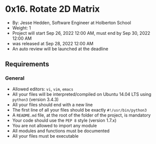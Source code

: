 
# 0x16. Rotate 2D Matrix

-   By:  Jesse Hedden, Software Engineer at Holberton School
-   Weight:  1
-   Project will start  Sep 26, 2022 12:00 AM, must end by  Sep 30, 2022 12:00 AM
-   was  released at  Sep 28, 2022 12:00 AM
-   An auto review will be launched at the deadline

## Requirements

### General

-   Allowed editors:  `vi`,  `vim`,  `emacs`
-   All your files will be interpreted/compiled on Ubuntu 14.04 LTS using  `python3`  (version 3.4.3)
-   All your files should end with a new line
-   The first line of all your files should be exactly  `#!/usr/bin/python3`
-   A  `README.md`  file, at the root of the folder of the project, is mandatory
-   Your code should use the  `PEP 8`  style (version 1.7.x)
-   You are not allowed to import any module
-   All modules and functions must be documented
-   All your files must be executable